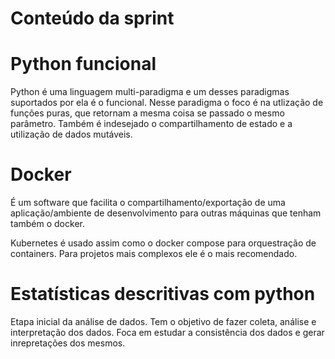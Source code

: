 # Conteúdo da sprint

# Python funcional
Python é uma linguagem multi-paradigma e um desses paradigmas suportados por ela é o funcional. Nesse paradigma o foco é na utlização de funções puras, que retornam a mesma coisa se passado o mesmo parâmetro. Também é indesejado o compartilhamento de estado e a utilização de dados mutáveis.

# Docker
É um software que facilita o compartilhamento/exportação de uma aplicação/ambiente de desenvolvimento para outras máquinas que tenham também o docker. <br>

Kubernetes é usado assim como o docker compose para orquestração de containers. Para projetos mais complexos ele é o mais recomendado.

# Estatísticas descritivas com python
Etapa inicial da análise de dados. Tem o objetivo de fazer coleta, análise e interpretação dos dados. Foca em estudar a consistência dos dados e gerar inrepretações dos mesmos.
